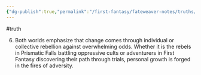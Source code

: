 ```yaml
---
{"dg-publish":true,"permalink":"/first-fantasy/fateweaver-notes/truths/heroes-are-born-from-struggle/","noteIcon":"","created":"2025-01-20T23:51:13.488+09:00","updated":"2025-01-23T23:29:18.170+09:00"}
---
```


#truth 

6. Both worlds emphasize that change comes through individual or collective rebellion against overwhelming odds. Whether it is the rebels in Prismatic Falls battling oppressive cults or adventurers in First Fantasy discovering their path through trials, personal growth is forged in the fires of adversity.